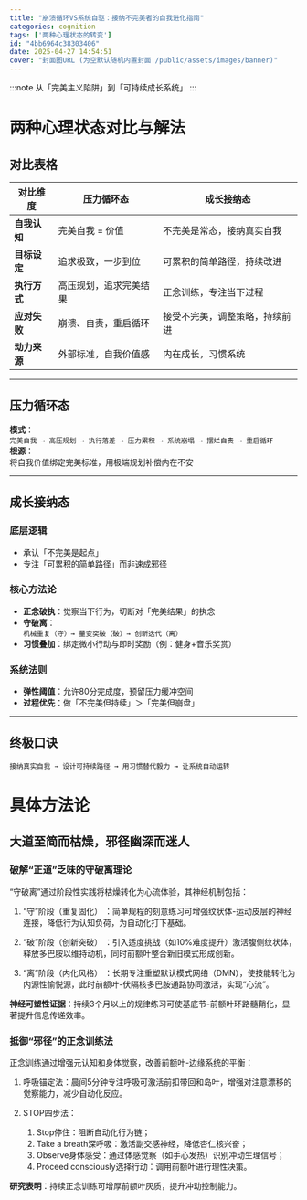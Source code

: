 ```yaml
---
title: "崩溃循环VS系统自驱：接纳不完美者的自我进化指南"
categories: cognition
tags: ['两种心理状态的转变']
id: "4bb6964c38303406"
date: 2025-04-27 14:54:51
cover: "封面图URL (为空默认随机内置封面 /public/assets/images/banner)"
---
```


:::note
从「完美主义陷阱」到「可持续成长系统」
:::

# 两种心理状态对比与解法
  
## 对比表格
| 对比维度       | 压力循环态                  | 成长接纳态                  |
|----------------|-----------------------------|-----------------------------|
| **自我认知**   | 完美自我 = 价值             | 不完美是常态，接纳真实自我  |
| **目标设定**   | 追求极致，一步到位          | 可累积的简单路径，持续改进  |
| **执行方式**   | 高压规划，追求完美结果      | 正念训练，专注当下过程      |
| **应对失败**   | 崩溃、自责，重启循环        | 接受不完美，调整策略，持续前进 |
| **动力来源**   | 外部标准，自我价值感        | 内在成长，习惯系统          |

---

## 压力循环态
**模式**：  
`完美自我 → 高压规划 → 执行落差 → 压力累积 → 系统崩塌 → 摆烂自责 → 重启循环`  
**根源**：  
将自我价值绑定完美标准，用极端规划补偿内在不安

---

## 成长接纳态
### 底层逻辑
- 承认「不完美是起点」
- 专注「可累积的简单路径」而非速成邪径

### 核心方法论
- **正念破执**：觉察当下行为，切断对「完美结果」的执念
- **守破离**：  
  `机械重复（守）→ 量变突破（破）→ 创新迭代（离）`
- **习惯叠加**：绑定微小行动与即时奖励（例：健身+音乐奖赏）

### 系统法则
- **弹性阈值**：允许80分完成度，预留压力缓冲空间
- **过程优先**：做「不完美但持续」＞「完美但崩盘」

---

## 终极口诀
`接纳真实自我 → 设计可持续路径 → 用习惯替代毅力 → 让系统自动运转`

# 具体方法论

## 大道至简而枯燥，邪径幽深而迷人

### 破解“正道”乏味的守破离理论

“守破离”通过阶段性实践将枯燥转化为心流体验，其神经机制包括：

1. “守”阶段（重复固化） ：简单规程的刻意练习可增强纹状体-运动皮层的神经连接，降低行为认知负荷，为自动化打下基础。

2. “破”阶段（创新突破） ：引入适度挑战（如10%难度提升）激活腹侧纹状体，释放多巴胺以维持动机，同时前额叶整合新旧模式形成创新。

3. “离”阶段（内化风格） ：长期专注重塑默认模式网络（DMN），使技能转化为内源性愉悦源，此时前额叶-伏隔核多巴胺通路协同激活，实现“心流”。

**神经可塑性证据**：持续3个月以上的规律练习可使基底节-前额叶环路髓鞘化，显著提升信息传递效率。

### 抵御“邪径”的正念训练法

正念训练通过增强元认知和身体觉察，改善前额叶-边缘系统的平衡：

1. 呼吸锚定法：晨间5分钟专注呼吸可激活前扣带回和岛叶，增强对注意漂移的觉察能力，减少自动化反应。

2. STOP四步法：
    1. Stop停住：阻断自动化行为链；
    2. Take a breath深呼吸：激活副交感神经，降低杏仁核兴奋；
    3. Observe身体感受：通过体感觉察（如手心发热）识别冲动生理信号；
    4. Proceed consciously选择行动：调用前额叶进行理性决策。

**研究表明**：持续正念训练可增厚前额叶灰质，提升冲动控制能力。

